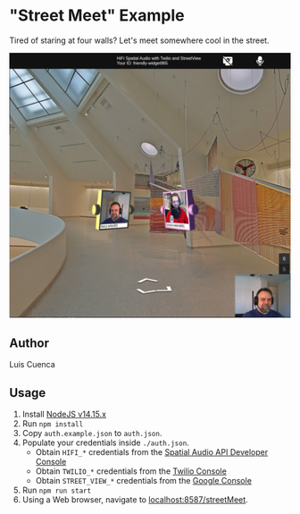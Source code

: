 # "Street Meet" Example
Tired of staring at four walls? Let's meet somewhere cool in the street.

!["Street Meet" Example Screenshot](./screenshot.png)

## Author
Luis Cuenca

## Usage
1. Install [NodeJS v14.15.x](https://nodejs.org/en/)
2. Run `npm install`
3. Copy `auth.example.json` to `auth.json`.
4. Populate your credentials inside `./auth.json`.
    - Obtain `HIFI_*` credentials from the [Spatial Audio API Developer Console](https://account.highfidelity.com/dev/account)
    - Obtain `TWILIO_*` credentials from the [Twilio Console](https://www.twilio.com/console)
    - Obtain `STREET_VIEW_*` credentials from the [Google Console](https://console.cloud.google.com/)
5. Run `npm run start`
6. Using a Web browser, navigate to [localhost:8587/streetMeet](http://localhost:8587/streetMeet).